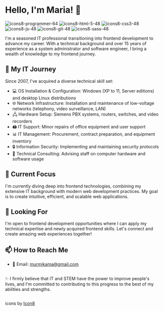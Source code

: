 # Hello, I'm Maria! 👋

![icons8-programmer-64](https://github.com/user-attachments/assets/bc457060-515d-4114-b879-f6aaeb921eed)
![icons8-html-5-48](https://github.com/user-attachments/assets/050a5991-538b-4a5b-98d1-dc82e2668ac2)
![icons8-css3-48](https://github.com/user-attachments/assets/e1376d30-3195-4e55-b81a-ca49124a76e9)
![icons8-js-48](https://github.com/user-attachments/assets/cd87aed1-78bd-415c-b226-9bc31b4ada04)
![icons8-git-48](https://github.com/user-attachments/assets/78c5064b-7556-49b3-9885-fb4b2d7d7032)
![icons8-sass-48](https://github.com/user-attachments/assets/4925ddaa-a5e5-4d7d-bbf4-dd00c961ba50)



I'm a seasoned IT professional transitioning into frontend development to advance my career. With a technical background and over 15 years of experience as a system administrator and software engineer, I bring a wealth of knowledge to my frontend journey.

## 🚀 My IT Journey

Since 2007, I've acquired a diverse technical skill set:

- 💻 OS Installation & Configuration: Windows (XP to 11, Server editions) and desktop Linux distributions
- 🌐 Network Infrastructure: Installation and maintenance of low-voltage networks (telephony, video surveillance, LAN)
- 🖧 Hardware Setup: Siemens PBX systems, routers, switches, and video recorders
- 🖨️ IT Support: Minor repairs of office equipment and user support
- 📊 IT Management: Procurement, contract preparation, and equipment inventory
- 🔒 Information Security: Implementing and maintaining security protocols
- 👥 Technical Consulting: Advising staff on computer hardware and software usage

## 🌱 Current Focus

I'm currently diving deep into frontend technologies, combining my extensive IT background with modern web development practices. My goal is to create intuitive, efficient, and scalable web applications.

## 💼 Looking For

I'm open to frontend development opportunities where I can apply my technical expertise and newly acquired frontend skills. Let's connect and create amazing web experiences together!

## 📫 How to Reach Me
- 📧 Email: murmikama@gmail.com

[//]: #[![Telegram](https://img.shields.io/badge/Telegram-2CA5E0?style=flat-square&logo=telegram&logoColor=white)](https://t.me/catborn)
## 

✨ I firmly believe that IT and STEM have the power to improve people's lives, and I'm committed to contributing to this progress to the best of my abilities and strengths.

## 
icons by [Icon8](https://icons8.ru)
